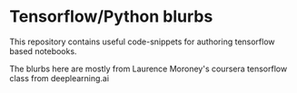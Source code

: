 # Tensorflow/Python blurbs

This repository contains useful code-snippets for authoring tensorflow based notebooks. 

The blurbs here are mostly from Laurence Moroney's coursera tensorflow class from deeplearning.ai


